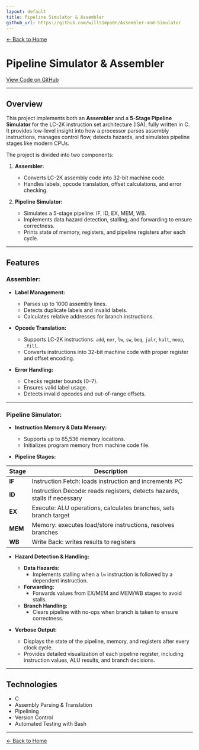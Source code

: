 ```yaml
---
layout: default
title: Pipeline Simulator & Assembler
github_url: https://github.com/will51mps0n/Assembler-and-Simulator
---
```


[← Back to Home](../index.html)

# Pipeline Simulator & Assembler  
[View Code on GitHub](https://github.com/will51mps0n/Assembler-and-Simulator)

---

## Overview

This project implements both an **Assembler** and a **5-Stage Pipeline Simulator** for the LC-2K instruction set architecture (ISA), fully written in C. It provides low-level insight into how a processor parses assembly instructions, manages control flow, detects hazards, and simulates pipeline stages like modern CPUs.

The project is divided into two components:

1. **Assembler:**
   - Converts LC-2K assembly code into 32-bit machine code.
   - Handles labels, opcode translation, offset calculations, and error checking.

2. **Pipeline Simulator:**
   - Simulates a 5-stage pipeline: IF, ID, EX, MEM, WB.
   - Implements data hazard detection, stalling, and forwarding to ensure correctness.
   - Prints state of memory, registers, and pipeline registers after each cycle.

---

## Features

### Assembler:
- **Label Management:**
  - Parses up to 1000 assembly lines.
  - Detects duplicate labels and invalid labels.
  - Calculates relative addresses for branch instructions.

- **Opcode Translation:**
  - Supports LC-2K instructions: `add`, `nor`, `lw`, `sw`, `beq`, `jalr`, `halt`, `noop`, `.fill`.
  - Converts instructions into 32-bit machine code with proper register and offset encoding.

- **Error Handling:**
  - Checks register bounds (0–7).
  - Ensures valid label usage.
  - Detects invalid opcodes and out-of-range offsets.

---

### Pipeline Simulator:
- **Instruction Memory & Data Memory:**
  - Supports up to 65,536 memory locations.
  - Initializes program memory from machine code file.

- **Pipeline Stages:**

| Stage | Description |
|-------|-------------|
| **IF**  | Instruction Fetch: loads instruction and increments PC |
| **ID**  | Instruction Decode: reads registers, detects hazards, stalls if necessary |
| **EX**  | Execute: ALU operations, calculates branches, sets branch target |
| **MEM** | Memory: executes load/store instructions, resolves branches |
| **WB**  | Write Back: writes results to registers |

- **Hazard Detection & Handling:**
  - **Data Hazards:**
    - Implements stalling when a `lw` instruction is followed by a dependent instruction.
  - **Forwarding:**
    - Forwards values from EX/MEM and MEM/WB stages to avoid stalls.
  - **Branch Handling:**
    - Clears pipeline with no-ops when branch is taken to ensure correctness.

- **Verbose Output:**
  - Displays the state of the pipeline, memory, and registers after every clock cycle.
  - Provides detailed visualization of each pipeline register, including instruction values, ALU results, and branch decisions.

---

## Technologies
- C
- Assembly Parsing & Translation
- Pipelining
- Version Control
- Automated Testing with Bash

---

[← Back to Home](../index.html)